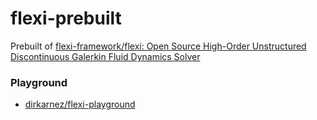 flexi-prebuilt
==============
Prebuilt of [flexi-framework/flexi: Open Source High-Order Unstructured Discontinuous Galerkin Fluid Dynamics Solver](https://github.com/flexi-framework/flexi)

### Playground
- [dirkarnez/flexi-playground](https://github.com/dirkarnez/flexi-playground)